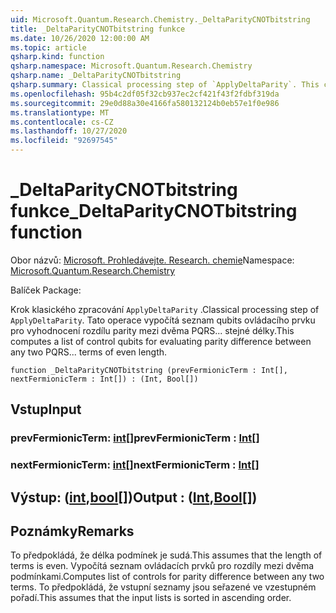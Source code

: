 ```yaml
---
uid: Microsoft.Quantum.Research.Chemistry._DeltaParityCNOTbitstring
title: _DeltaParityCNOTbitstring funkce
ms.date: 10/26/2020 12:00:00 AM
ms.topic: article
qsharp.kind: function
qsharp.namespace: Microsoft.Quantum.Research.Chemistry
qsharp.name: _DeltaParityCNOTbitstring
qsharp.summary: Classical processing step of `ApplyDeltaParity`. This computes a list of control qubits for evaluating parity difference between any two PQRS... terms of even length.
ms.openlocfilehash: 95b4c2df05f32cb937ec2cf421f43f2fdbf319da
ms.sourcegitcommit: 29e0d88a30e4166fa580132124b0eb57e1f0e986
ms.translationtype: MT
ms.contentlocale: cs-CZ
ms.lasthandoff: 10/27/2020
ms.locfileid: "92697545"
---
```

# <a name="_deltaparitycnotbitstring-function"></a><span data-ttu-id="c06bc-102">_DeltaParityCNOTbitstring funkce</span><span class="sxs-lookup"><span data-stu-id="c06bc-102">_DeltaParityCNOTbitstring function</span></span>

<span data-ttu-id="c06bc-103">Obor názvů: [Microsoft. Prohledávejte. Research. chemie](xref:Microsoft.Quantum.Research.Chemistry)</span><span class="sxs-lookup"><span data-stu-id="c06bc-103">Namespace: [Microsoft.Quantum.Research.Chemistry](xref:Microsoft.Quantum.Research.Chemistry)</span></span>

<span data-ttu-id="c06bc-104">Balíček [](https://nuget.org/packages/)</span><span class="sxs-lookup"><span data-stu-id="c06bc-104">Package: [](https://nuget.org/packages/)</span></span>


<span data-ttu-id="c06bc-105">Krok klasického zpracování `ApplyDeltaParity` .</span><span class="sxs-lookup"><span data-stu-id="c06bc-105">Classical processing step of `ApplyDeltaParity`.</span></span>
<span data-ttu-id="c06bc-106">Tato operace vypočítá seznam qubits ovládacího prvku pro vyhodnocení rozdílu parity mezi dvěma PQRS... stejné délky.</span><span class="sxs-lookup"><span data-stu-id="c06bc-106">This computes a list of control qubits for evaluating parity difference between any two PQRS... terms of even length.</span></span>

```qsharp
function _DeltaParityCNOTbitstring (prevFermionicTerm : Int[], nextFermionicTerm : Int[]) : (Int, Bool[])
```


## <a name="input"></a><span data-ttu-id="c06bc-107">Vstup</span><span class="sxs-lookup"><span data-stu-id="c06bc-107">Input</span></span>

### <a name="prevfermionicterm--int"></a><span data-ttu-id="c06bc-108">prevFermionicTerm: [int](xref:microsoft.quantum.lang-ref.int)[]</span><span class="sxs-lookup"><span data-stu-id="c06bc-108">prevFermionicTerm : [Int](xref:microsoft.quantum.lang-ref.int)[]</span></span>




### <a name="nextfermionicterm--int"></a><span data-ttu-id="c06bc-109">nextFermionicTerm: [int](xref:microsoft.quantum.lang-ref.int)[]</span><span class="sxs-lookup"><span data-stu-id="c06bc-109">nextFermionicTerm : [Int](xref:microsoft.quantum.lang-ref.int)[]</span></span>





## <a name="output--intbool"></a><span data-ttu-id="c06bc-110">Výstup: ([int](xref:microsoft.quantum.lang-ref.int),[bool](xref:microsoft.quantum.lang-ref.bool)[])</span><span class="sxs-lookup"><span data-stu-id="c06bc-110">Output : ([Int](xref:microsoft.quantum.lang-ref.int),[Bool](xref:microsoft.quantum.lang-ref.bool)[])</span></span>



## <a name="remarks"></a><span data-ttu-id="c06bc-111">Poznámky</span><span class="sxs-lookup"><span data-stu-id="c06bc-111">Remarks</span></span>

<span data-ttu-id="c06bc-112">To předpokládá, že délka podmínek je sudá.</span><span class="sxs-lookup"><span data-stu-id="c06bc-112">This assumes that the length of terms is even.</span></span>
<span data-ttu-id="c06bc-113">Vypočítá seznam ovládacích prvků pro rozdíly mezi dvěma podmínkami.</span><span class="sxs-lookup"><span data-stu-id="c06bc-113">Computes list of controls for parity difference between any two terms.</span></span>
<span data-ttu-id="c06bc-114">To předpokládá, že vstupní seznamy jsou seřazené ve vzestupném pořadí.</span><span class="sxs-lookup"><span data-stu-id="c06bc-114">This assumes that the input lists is sorted in ascending order.</span></span>